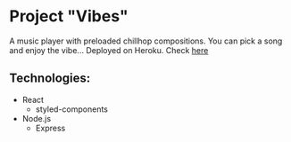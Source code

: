 # Project "Vibes"

A music player with preloaded chillhop compositions. You can pick a song and enjoy the vibe...
Deployed on Heroku. Check [here](https://vibes-music-player.herokuapp.com/)

## Technologies:


- React
  - styled-components
- Node.js
  - Express

